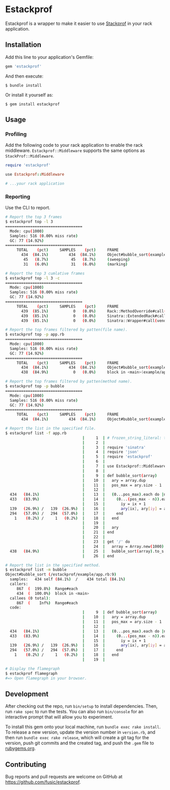 # Estackprof

Estackprof is a wrapper to make it easier to use [Stackprof](https://github.com/tmm1/stackprof) in your rack application.

## Installation

Add this line to your application's Gemfile:

```ruby
gem 'estackprof'
```

And then execute:

    $ bundle install

Or install it yourself as:

    $ gem install estackprof

## Usage

### Profiling

Add the following code to your rack application to enable the rack middleware.
`Estackprof::Middleware` supports the same options as `StackProf::Middleware`.

```ruby
require 'estackprof'

use Estackprof::Middleware

# ...your rack application
```

### Reporting

Use the CLI to report.

```sh
# Report the top 3 frames
$ estackprof top -l 3
==================================
  Mode: cpu(1000)
  Samples: 516 (0.00% miss rate)
  GC: 77 (14.92%)
==================================
     TOTAL    (pct)     SAMPLES    (pct)     FRAME
       434  (84.1%)         434  (84.1%)     Object#bubble_sort(example/app.rb:9)
        45   (8.7%)          45   (8.7%)     (sweeping)
        31   (6.0%)          31   (6.0%)     (marking)

# Report the top 3 cumlative frames
$ estackprof top -l 3 -c
==================================
  Mode: cpu(1000)
  Samples: 516 (0.00% miss rate)
  GC: 77 (14.92%)
==================================
     TOTAL    (pct)     SAMPLES    (pct)     FRAME
       439  (85.1%)           0   (0.0%)     Rack::MethodOverride#call(vendor/bundle/ruby/3.0.0/gems/rack-2.2.3/lib/rack/method_override.rb:15)
       439  (85.1%)           0   (0.0%)     Sinatra::ExtendedRack#call(vendor/bundle/ruby/3.0.0/gems/sinatra-2.1.0/lib/sinatra/base.rb:215)
       439  (85.1%)           0   (0.0%)     Sinatra::Wrapper#call(vendor/bundle/ruby/3.0.0/gems/sinatra-2.1.0/lib/sinatra/base.rb:1990)

# Report the top frames filtered by patten(file name).
$ estackprof top -p app.rb
==================================
  Mode: cpu(1000)
  Samples: 516 (0.00% miss rate)
  GC: 77 (14.92%)
==================================
     TOTAL    (pct)     SAMPLES    (pct)     FRAME
       434  (84.1%)         434  (84.1%)     Object#bubble_sort(example/app.rb:9)
       438  (84.9%)           0   (0.0%)     block in <main>(example/app.rb:23)

# Report the top frames filtered by patten(method name).
$ estackprof top -p bubble
==================================
  Mode: cpu(1000)
  Samples: 516 (0.00% miss rate)
  GC: 77 (14.92%)
==================================
     TOTAL    (pct)     SAMPLES    (pct)     FRAME
       434  (84.1%)         434  (84.1%)     Object#bubble_sort(example/app.rb:9)

# Report the list in the specified file.
$ estackprof list -f app.rb
                                  |     1  | # frozen_string_literal: true
                                  |     2  | 
                                  |     3  | require 'sinatra'
                                  |     4  | require 'json'
                                  |     5  | require 'estackprof'
                                  |     6  | 
                                  |     7  | use Estackprof::Middleware
                                  |     8  | 
                                  |     9  | def bubble_sort(array)
                                  |    10  |   ary = array.dup
                                  |    11  |   pos_max = ary.size - 1
                                  |    12  | 
  434   (84.1%)                   |    13  |   (0...pos_max).each do |n|
  433   (83.9%)                   |    14  |     (0...(pos_max - n)).each do |ix|
                                  |    15  |       iy = ix + 1
  139   (26.9%) /   139  (26.9%)  |    16  |       ary[ix], ary[iy] = ary[iy], ary[ix] if ary[ix] > ary[iy]
  294   (57.0%) /   294  (57.0%)  |    17  |     end
    1    (0.2%) /     1   (0.2%)  |    18  |   end
                                  |    19  | 
                                  |    20  |   ary
                                  |    21  | end
                                  |    22  | 
                                  |    23  | get '/' do
                                  |    24  |   array = Array.new(1000) { rand(10_000) }
  438   (84.9%)                   |    25  |   bubble_sort(array).to_s
                                  |    26  | end

# Report the list in the specified method.
$ estackprof list -m bubble
Object#bubble_sort (/estackprof/example/app.rb:9)
  samples:   434 self (84.1%)  /    434 total (84.1%)
  callers:
     867  (  199.8%)  Range#each
     434  (  100.0%)  block in <main>
  callees (0 total):
     867  (    Inf%)  Range#each
  code:
                                  |     9  | def bubble_sort(array)
                                  |    10  |   ary = array.dup
                                  |    11  |   pos_max = ary.size - 1
                                  |    12  | 
  434   (84.1%)                   |    13  |   (0...pos_max).each do |n|
  433   (83.9%)                   |    14  |     (0...(pos_max - n)).each do |ix|
                                  |    15  |       iy = ix + 1
  139   (26.9%) /   139  (26.9%)  |    16  |       ary[ix], ary[iy] = ary[iy], ary[ix] if ary[ix] > ary[iy]
  294   (57.0%) /   294  (57.0%)  |    17  |     end
    1    (0.2%) /     1   (0.2%)  |    18  |   end
                                  |    19  |

# Display the flamegraph
$ estackprof flamegraph
#=> Open flamegraph in your browser.
```

## Development

After checking out the repo, run `bin/setup` to install dependencies. Then, run `rake spec` to run the tests. You can also run `bin/console` for an interactive prompt that will allow you to experiment.

To install this gem onto your local machine, run `bundle exec rake install`. To release a new version, update the version number in `version.rb`, and then run `bundle exec rake release`, which will create a git tag for the version, push git commits and the created tag, and push the `.gem` file to [rubygems.org](https://rubygems.org).

## Contributing

Bug reports and pull requests are welcome on GitHub at https://github.com/fusic/estackprof.
